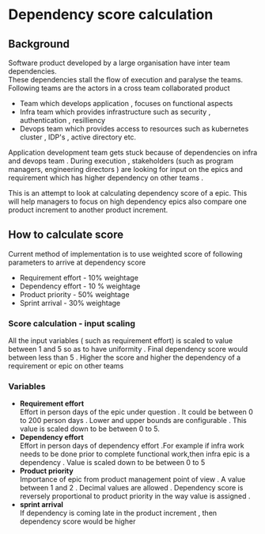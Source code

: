 # Dependency score calculation
## Background
Software product developed by a large organisation  have inter team dependencies.  
These dependencies stall the flow of execution and paralyse the teams.
Following teams are the actors in a cross team collaborated product
* Team which develops application , focuses on functional aspects
* Infra team which provides infrastructure such as security , authentication , resilliency 
* Devops team which provides access to resources such as kubernetes cluster , IDP's , active directory etc.

Application development team gets stuck because of dependencies on infra and devops team . 
During execution , stakeholders (such as program managers, engineering directors ) are looking for input on the epics and requirement which has higher dependency on other teams .  

This is an attempt to look at calculating dependency score of a epic. This will help managers to focus on high dependency epics also compare one product increment to another product increment.  


## How to calculate score  
Current method of implementation is to use weighted score of following parameters to arrive at dependency score 
* Requirement effort - 10% weightage 
* Dependency effort - 10 % weightage
* Product priority - 50% weightage
* Sprint arrival - 30% weightage

### Score calculation - input scaling
All the input variables ( such as requirement effort) is scaled to value between 1 and 5 so as to have uniformity . Final dependency score would between less than 5 . 
Higher the score and higher the dependency of a requirement or epic on other teams 

### Variables 
* **Requirement effort**  
Effort in person days of the epic under question . It could be between 0 to 200 person days .
Lower and upper bounds are configurable . This value is scaled down to be between 0 to 5.
* **Dependency effort**  
Effort in person days of dependency effort .For example if infra work needs to be done prior to complete functional work,then infra epic is a dependency . Value is scaled down to be between 0 to 5
* **Product priority**  
Importance of epic from product management point of view . A value between 1 and 2 . Decimal values are allowed . Dependency score is reversely proportional to product priority in the way value is assigned .
* **sprint arrival**   
If dependency is coming late in the product increment , then dependency score would be higher




